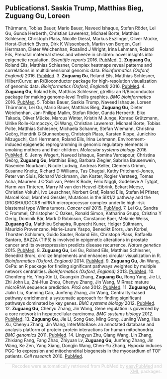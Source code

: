 ## Publications1. Saskia Trump, Matthias Bieg, <strong>Zuguang Gu</strong>, Loreen
Thürmann, Tobias Bauer, Mario Bauer, Naveed Ishaque, Stefan Röder, Lei
Gu, Gunda Herberth, Christian Lawerenz, Michael Borte, Matthias
Schlesner, Christoph Plass, Nicolle Diessl, Markus Eszlinger, Oliver
Mücke, Horst-Dietrich Elvers, Dirk K Wissenbach, Martin von Bergen,
Carl Herrmann, Dieter Weichenhan, Rosalind J Wright, Irina Lehmann,
Roland Eils, Prenatal maternal stress and wheeze in children: novel
insights into epigenetic regulation. <i>Scientific reports</i> 2016. <a
href='http://www.ncbi.nlm.nih.gov/pubmed/27349968'>PubMed</a>.</li> 2.
<strong>Zuguang Gu</strong>, Roland Eils, Matthias Schlesner, Complex
heatmaps reveal patterns and correlations in multidimensional genomic
data. <i>Bioinformatics (Oxford, England)</i> 2016. <a
href='http://www.ncbi.nlm.nih.gov/pubmed/27207943'>PubMed</a>.</li> 3.
<strong>Zuguang Gu</strong>, Roland Eils, Matthias Schlesner,
HilbertCurve: an R/Bioconductor package for high-resolution
visualization of genomic data. <i>Bioinformatics (Oxford, England)</i>
2016. <a
href='http://www.ncbi.nlm.nih.gov/pubmed/27153599'>PubMed</a>.</li> 4.
<strong>Zuguang Gu</strong>, Roland Eils, Matthias Schlesner, gtrellis:
an R/Bioconductor package for making genome-level Trellis graphics.
<i>BMC bioinformatics</i> 2016. <a
href='http://www.ncbi.nlm.nih.gov/pubmed/27089965'>PubMed</a>.</li> 5.
Tobias Bauer, Saskia Trump, Naveed Ishaque, Loreen Thürmann, Lei Gu,
Mario Bauer, Matthias Bieg, <strong>Zuguang Gu</strong>, Dieter
Weichenhan, Jan-Philipp Mallm, Stefan Röder, Gunda Herberth, Eiko
Takada, Oliver Mücke, Marcus Winter, Kristin M Junge, Konrad Grützmann,
Ulrike Rolle-Kampczyk, Qi Wang, Christian Lawerenz, Michael Borte,
Tobias Polte, Matthias Schlesner, Michaela Schanne, Stefan Wiemann,
Christina Geörg, Hendrik G Stunnenberg, Christoph Plass, Karsten Rippe,
Junichiro Mizuguchi, Carl Herrmann, Roland Eils, Irina Lehmann,
Environment-induced epigenetic reprogramming in genomic regulatory
elements in smoking mothers and their children. <i>Molecular systems
biology</i> 2016. <a
href='http://www.ncbi.nlm.nih.gov/pubmed/27013061'>PubMed</a>.</li> 6.
Jenny Wegert, Naveed Ishaque, Romina Vardapour, Christina Geörg,
<strong>Zuguang Gu</strong>, Matthias Bieg, Barbara Ziegler, Sabrina
Bausenwein, Nasenien Nourkami, Nicole Ludwig, Andreas Keller, Clemens
Grimm, Susanne Kneitz, Richard D Williams, Tas Chagtai, Kathy
Pritchard-Jones, Peter van Sluis, Richard Volckmann, Jan Koster, Rogier
Versteeg, Tomas Acha, Maureen J O'Sullivan, Peter K Bode, Felix Niggli,
Godelieve A Tytgat, Harm van Tinteren, Marry M van den Heuvel-Eibrink,
Eckart Meese, Christian Vokuhl, Ivo Leuschner, Norbert Graf, Roland
Eils, Stefan M Pfister, Marcel Kool, Manfred Gessler, Mutations in the
SIX1/2 pathway and the DROSHA/DGCR8 miRNA microprocessor complex
underlie high-risk blastemal type Wilms tumors. <i>Cancer cell</i>
2015. <a
href='http://www.ncbi.nlm.nih.gov/pubmed/25670083'>PubMed</a>.</li> 7.
Lei Gu, Sandra C Frommel, Christopher C Oakes, Ronald Simon, Katharina
Grupp, Cristina Y Gerig, Dominik Bär, Mark D Robinson, Constance Baer,
Melanie Weiss, <strong>Zuguang Gu</strong>, Matthieu Schapira, Ruprecht
Kuner, Holger Sültmann, Maurizio Provenzano, Marie-Laure Yaspo,
Benedikt Brors, Jan Korbel, Thorsten Schlomm, Guido Sauter, Roland
Eils, Christoph Plass, Raffaella Santoro, BAZ2A (TIP5) is involved in
epigenetic alterations in prostate cancer and its overexpression
predicts disease recurrence. <i>Nature genetics</i> 2015. <a
href='http://www.ncbi.nlm.nih.gov/pubmed/25485837'>PubMed</a>.</li> 8.
<strong>Zuguang Gu</strong>, Lei Gu, Roland Eils, Matthias Schlesner,
Benedikt Brors, circlize Implements and enhances circular visualization
in R. <i>Bioinformatics (Oxford, England)</i> 2014. <a
href='http://www.ncbi.nlm.nih.gov/pubmed/24930139'>PubMed</a>.</li> 9.
<strong>Zuguang Gu</strong>, Jin Wang, CePa: an R package for finding
significant pathways weighted by multiple network centralities.
<i>Bioinformatics (Oxford, England)</i> 2013. <a
href='http://www.ncbi.nlm.nih.gov/pubmed/23314125'>PubMed</a>.</li> 10.
Chenfeng He, Ying-Xin Li, Guangxin Zhang, <strong>Zuguang Gu</strong>,
Rong Yang, Jie Li, Zhi John Lu, Zhi-Hua Zhou, Chenyu Zhang, Jin Wang,
MiRmat: mature microRNA sequence prediction. <i>PloS one</i> 2012. <a
href='http://www.ncbi.nlm.nih.gov/pubmed/23300555'>PubMed</a>.</li> 11.
<strong>Zuguang Gu</strong>, Jialin Liu, Kunming Cao, Junfeng Zhang,
Jin Wang, Centrality-based pathway enrichment: a systematic approach
for finding significant pathways dominated by key genes. <i>BMC systems
biology</i> 2012. <a
href='http://www.ncbi.nlm.nih.gov/pubmed/22672776'>PubMed</a>.</li> 12.
<strong>Zuguang Gu</strong>, Chenyu Zhang, Jin Wang, Gene regulation is
governed by a core network in hepatocellular carcinoma. <i>BMC systems
biology</i> 2012. <a
href='http://www.ncbi.nlm.nih.gov/pubmed/22548756'>PubMed</a>.</li> 13.
<strong>Zuguang Gu</strong>, Jie Li, Song Gao, Ming Gong, Junling Wang,
Hua Xu, Chenyu Zhang, Jin Wang, InterMitoBase: an annotated database
and analysis platform of protein-protein interactions for human
mitochondria. <i>BMC genomics</i> 2011. <a
href='http://www.ncbi.nlm.nih.gov/pubmed/21718467'>PubMed</a>.</li> 14.
Lingyun Zhu, Qiang Wang, Lin Zhang, Zhixiang Fang, Fang Zhao, Zhiyuan
Lv, <strong>Zuguang Gu</strong>, Junfeng Zhang, Jin Wang, Ke Zen, Yang
Xiang, Dongjin Wang, Chen-Yu Zhang, Hypoxia induces PGC-1α expression
and mitochondrial biogenesis in the myocardium of TOF patients. <i>Cell
research</i> 2010. <a
href='http://www.ncbi.nlm.nih.gov/pubmed/20368732'>PubMed</a>.</li><p style='border-top:1px dotted
#CCCCCC;text-align:right;margin-top:10px;color:#CCCCCC;font-style:normal;font-weight:normal;'>Recodes
were automatically retrieved from PubMed by <a
href='https://cran.r-project.org/web/packages/easyPubMed/index.html'
style='color:#CCCCCC'>easyPubMed</a> and <a
href='https://cran.r-project.org/web/packages/XML/index.html'
style='color:#CCCCCC'>XML</a> packages.</p>